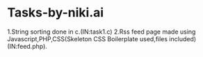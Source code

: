 # Tasks-by-niki.ai

1.String sorting done in c.(IN:task1.c)
2.Rss feed page made using Javascript,PHP,CSS(Skeleton CSS Boilerplate used,files included)(IN:feed.php).
